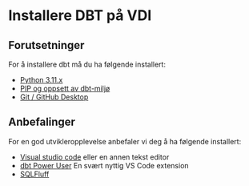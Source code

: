 # Installere DBT på VDI

## Forutsetninger

For å installere dbt må du ha følgende installert:

- [Python 3.11.x](python.md)
- [PIP og oppsett av dbt-miljø](pip-og-oppsett.md)
- [Git / GitHub Desktop](git.md)

## Anbefalinger

For en god utvikleropplevelse anbefaler vi deg å ha følgende installert:

- [Visual studio code](vscode.md) eller en annen tekst editor
- [dbt Power User](dbt-power-user.md) En svært nyttig VS Code extension
- [SQLFluff](sqlfluff.md)
